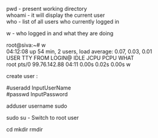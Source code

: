 
pwd - present working directory</br>
whoami - it will display the current user</br>
who - list of all users who currently logged in</br>

w - who logged in and what they are doing</br>

root@siva:~# w</br>
 04:12:08 up 54 min,  2 users,  load average: 0.07, 0.03, 0.01</br>
USER     TTY      FROM             LOGIN@   IDLE   JCPU   PCPU WHAT</br>
root     pts/0    99.76.142.88     04:11    0.00s  0.02s  0.00s w


create user :

  #useradd InputUserName
  </br>
  #passwd InputPassword
 
adduser username sudo
 
sudo su -  Switch to root user


cd
mkdir
rmdir
